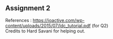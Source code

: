 ## **Assignment 2**

References : https://ioactive.com/wp-content/uploads/2015/07/ldc_tutorial.pdf  (for Q2) \
Credits to Hard Savani for helping out.
